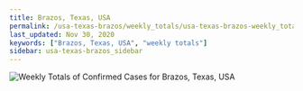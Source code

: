 ```yaml
---
title: Brazos, Texas, USA
permalink: /usa-texas-brazos/weekly_totals/usa-texas-brazos-weekly_totals.html
last_updated: Nov 30, 2020
keywords: ["Brazos, Texas, USA", "weekly totals"]
sidebar: usa-texas-brazos_sidebar
---
```


![Weekly Totals of Confirmed Cases for Brazos, Texas, USA](/covid_tracker/images/graphs/usa-texas-brazos-weekly_totals_graph.png)
